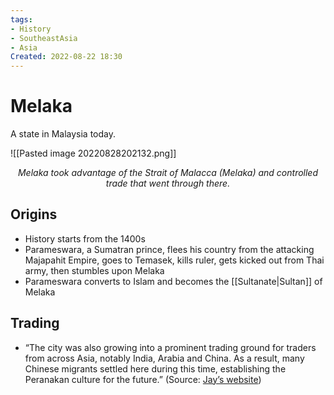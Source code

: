 ```yaml
---
tags:
- History
- SoutheastAsia
- Asia
Created: 2022-08-22 18:30  
---
```

# Melaka
A state in Malaysia today.

![[Pasted image 20220828202132.png]]
<center> <i>Melaka took advantage of the Strait of Malacca (Melaka) and controlled trade that went through there.</i></center>

## Origins 
- History starts from the 1400s 
- Parameswara, a Sumatran prince, flees his country from the attacking Majapahit Empire, goes to Temasek, kills ruler, gets kicked out from Thai army, then stumbles upon Melaka  
- Parameswara converts to Islam and becomes the [[Sultanate|Sultan]] of Melaka 

## Trading 
- “The city was also growing into a prominent trading ground for traders from across Asia, notably India, Arabia and China. As a result, many Chinese migrants settled here during this time, establishing the Peranakan culture for the future.” (Source: [Jay’s website](https://sites.google.com/kis.or.kr/ap-world/units/information-and-slides/south-south-east-asia?authuser=0#h.p_b0aVsbaJCG5A))